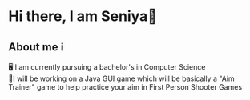 # Hi there, I am Seniya👋  

##  About me ℹ 

  
🖥 I am currently pursuing a bachelor's in Computer Science  
📁I will be working on a Java GUI game which will be basically a "Aim Trainer" game to help practice your aim in First Person Shooter Games

<!--
**** is a ✨ _special_ ✨ repository because its `README.md` (this file) appears on your GitHub profile.

Here are some ideas to get you started:

- 🔭 I’m currently working on ...
- 🌱 I’m currently learning ...
- 👯 I’m looking to collaborate on ...
- 🤔 I’m looking for help with ...
- 💬 Ask me about ...
- 📫 How to reach me: ...
- 😄 Pronouns: ...
- ⚡ Fun fact: ...
-->
